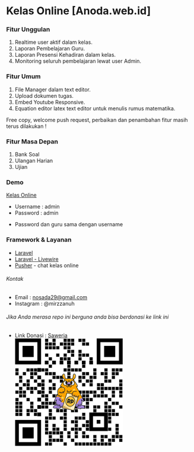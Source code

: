 # Kelas Online [Anoda.web.id]

### Fitur Unggulan

1. Realtime user aktif dalam kelas.
2. Laporan Pembelajaran Guru.
3. Laporan Presensi Kehadiran dalam kelas.
4. Monitoring seluruh pembelajaran lewat user Admin.

### Fitur Umum

1. File Manager dalam text editor.
2. Upload dokumen tugas.
3. Embed Youtube Responsive.
4. Equation editor latex text editor untuk menulis rumus matematika.

Free copy, welcome push request,
perbaikan dan penambahan fitur masih terus dilakukan !

### Fitur Masa Depan

1. Bank Soal
2. Ulangan Harian
3. Ujian

### Demo

[Kelas Online](https://kelas-online.anoda.web.id)

-   Username : admin
-   Password : admin

*   Password dan guru sama dengan username

### Framework & Layanan

-   [Laravel](https://laravel.com)
-   [Laravel - Livewire](https://laravel-livewire.com)
-   [Pusher](https://pusher.com) - chat kelas online

###### Kontak

-   Email : nosada29@gmail.com
-   Instagram : @mirzzanuh

###### Jika Anda merasa repo ini berguna anda bisa berdonasi ke link ini

-   Link Donasi : [Saweria](https://saweria.co/nosada29)\
    ![Alt text](/public/images/link-donasi.png)
